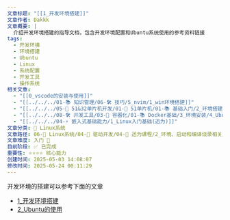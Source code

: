 ```yaml
---
文章标题: "[[1_开发环境搭建]]"
文章作者: Dakkk
文章概要: |
  介绍开发环境搭建的指导文档，包含开发环境配置和Ubuntu系统使用的参考资料链接
tags:
  - 开发环境
  - 环境搭建
  - Ubuntu
  - Linux
  - 系统配置
  - 开发工具
  - 操作系统
相关文章:
  - "[[0_vscode的安装与使用]]"
  - "[[../../../01-📚 知识管理/06-🛠️ 技巧/5_nvim/1_win环境搭建]]"
  - "[[../../../05-🔧 51&32单片机开发/01-🎯 51单片机/01-📚 基础入门/2_环境搭建]]"
  - "[[../../../08-🛠️ 开发工具/03-🐋 容器化/01-📚 Docker基础/3_环境安装/4_Ubuntu 安装 Docker]]"
  - "[[../../../04-⚡ 嵌入式基础能力/1_Linux入门基础(迅为)]]"
文章分类: 🐧 Linux系统
文章路径: 06-🐧 Linux系统/04-🔌 驱动开发/04-🌳 迅为课程/2_环境、启动和编译烧录相关/1_开发环境搭建.md
文章难度: 入门 🌱
目前阶段: ✅ 已完成
重要性: ⭐⭐⭐⭐ 核心能力
创建时间: 2025-05-03 14:08:07
修改时间: 2025-05-24 00:11:29
---
```


开发环境的搭建可以参考下面的文章
- [1_开发环境搭建](../1_训练营笔记/1_开发环境搭建.md)
- [2_Ubuntu的使用](../1_训练营笔记/2_Ubuntu的使用.md)



